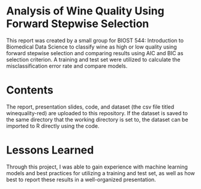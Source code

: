 # Analysis of Wine Quality Using Forward Stepwise Selection 

This report was created by a small group for BIOST 544: Introduction to Biomedical Data Science to classify wine as high or low quality using forward stepwise selection and comparing results using AIC and BIC as selection criterion. A training and test set were utilized to calculate the misclassification error rate and compare models.

# Contents

The report, presentation slides, code, and dataset (the csv file titled winequality-red) are uploaded to this repository. If the dataset is saved to the same directory that the working directory is set to, the dataset can be imported to R directly using the code.

# Lessons Learned

Through this project, I was able to gain experience with machine learning models and best practices for utilizing a training and test set, as well as how best to report these results in a well-organized presentation.
